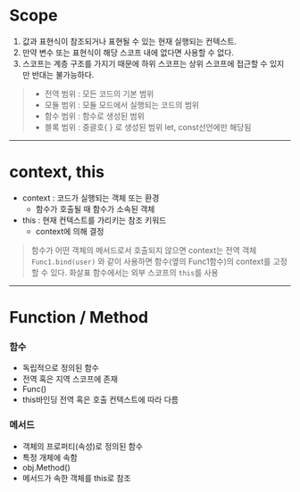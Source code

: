 # Scope
1. 값과 표현식이 참조되거나 표현될 수 있는 현재 실행되는 컨텍스트.
2. 만약 변수 또는 표현식이 해당 스코프 내에 없다면 사용할 수 없다.
3. 스코프는 계층 구조를 가지기 때문에 하위 스코프는 상위 스코프에 접근할 수 있지만 반대는 불가능하다.

> - 전역 범위 : 모든 코드의 기본 범위
> - 모듈 범위 : 모듈 모드에서 실행되는 코드의 범위 
> - 함수 범위 : 함수로 생성된 범위
> - 블록 범위 : 중괄호{ } 로 생성된 범위 let, const선언에만 해당됨
---
# context, this
- context : 코드가 실행되는 객체 또는 환경 
   - 함수가 호출될 때 함수가 소속된 객체
- this : 현재 컨텍스트를 가리키는 참조 키워드
   - context에 의해 결정

> 함수가 어떤 객체의 메서드로서 호출되지 않으면 context는 전역 객체
> ```Func1.bind(user)``` 와 같이 사용하면 함수(옆의 Func1함수)의 context를 고정할 수 있다.
> 화살표 함수에서는 외부 스코프의 ```this```를 사용  

---
# Function / Method

### 함수
- 독립적으로 정의된 함수
- 전역 혹은 지역 스코프에 존재
- Func()
- this바인딩 전역 혹은 호출 컨텍스트에 따라 다름

### 메서드
- 객체의 프로퍼티(속성)로 정의된 함수
- 특정 개체에 속함
- obj.Method()
- 메서드가 속한 객체를 this로 참조